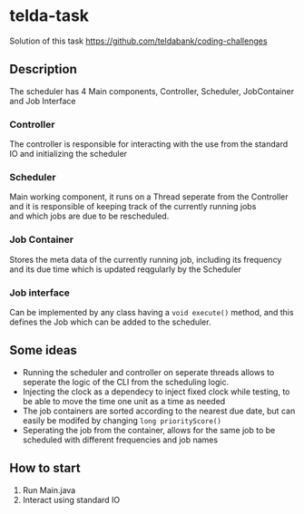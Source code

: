 # telda-task  
Solution of this task https://github.com/teldabank/coding-challenges
## Description  
The scheduler has 4 Main components, Controller, Scheduler, JobContainer and Job Interface  
### Controller
The controller is responsible for interacting with the use from the standard IO and initializing the scheduler  
### Scheduler
Main working component, it runs on a Thread seperate from the Controller and it is responsible of keeping track of the currently running jobs  
and which jobs are due to be rescheduled.
### Job Container
Stores the meta data of the currently running job, including its frequency and its due time which is updated reqgularly by the Scheduler
### Job interface
Can be implemented by any class having a ```void execute()``` method, and this defines the Job which can be added to the scheduler.

## Some ideas
- Running the scheduler and controller on seperate threads allows to seperate the logic of the CLI from the scheduling logic.
- Injecting the clock as a dependecy to inject fixed clock while testing, to be able to move the time one unit as a time as needed
- The job containers are sorted according to the nearest due date, but can easily be modifed by changing ```long priorityScore()```
- Seperating the job from the container, allows for the same job to be scheduled with different frequencies and job names

## How to start
1. Run Main.java
2. Interact using standard IO

## 
